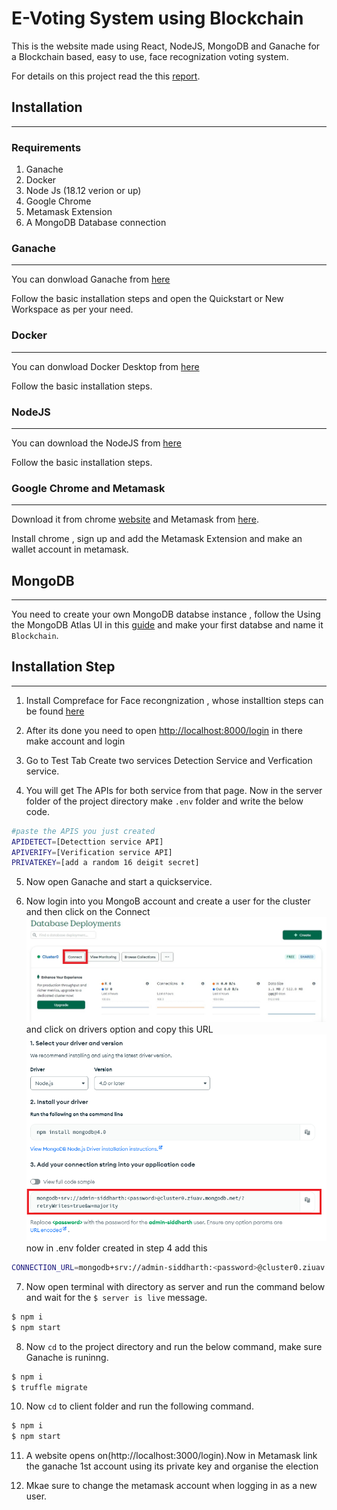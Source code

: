 # E-Voting System using Blockchain

This is the website made using React, NodeJS, MongoDB and Ganache for a Blockchain based, easy to use, face recognization voting system.

For details on this project read the this [report](https://drive.google.com/file/d/1KJCA_DDZKEn6AIj1U3rWgylZuFRNBFqj/view?usp=sharing).

## Installation
---

### Requirements

1. Ganache 
2. Docker
3. Node Js (18.12 verion or up)
4. Google Chrome
5. Metamask Extension
6. A MongoDB Database connection

### Ganache
---
You can donwload Ganache from [here](https://trufflesuite.com/ganache/)

Follow the basic installation steps and open the Quickstart or New Workspace as per your need.

### Docker
---
You can donwload Docker Desktop from [here](https://www.docker.com/products/docker-desktop/)

Follow the basic installation steps.

### NodeJS
---

You can download the NodeJS from [here](https://nodejs.org/en)

Follow the basic installation steps.

### Google Chrome and Metamask
---
Download it from chrome [website](https://www.google.com/chrome/) and Metamask from [here](https://chrome.google.com/webstore/detail/metamask/nkbihfbeogaeaoehlefnkodbefgpgknn).

Install chrome , sign up and add the Metamask Extension and make an wallet account in metamask.

## MongoDB 
---
You need to create your own MongoDB databse instance , follow the Using the MongoDB Atlas UI in this [guide](https://www.mongodb.com/basics/create-database) and make your first databse and name it `Blockchain`.


## Installation Step
---

1. Install Compreface for Face recongnization , whose installtion steps can be found [here](https://github.com/exadel-inc/CompreFace/blob/master/README.md#getting-started-with-compreface)

2. After its done you need to open [http://localhost:8000/login](http://localhost:8000/login) in there make account and login

3.  Go to Test Tab Create two services Detection Service and Verfication service.

4. You will get The APIs for both service from that page. Now in the server folder of the project directory make `.env` folder and write the below code.

```sh
#paste the APIS you just created
APIDETECT=[Detecttion service API]
APIVERIFY=[Verification service API]
PRIVATEKEY=[add a random 16 deigit secret]
```
5. Now open Ganache and start a quickservice.

6. Now login into you MongoB account and create a user for the cluster and then click on the Connect ![Alt text](/images//mongodb.jpg) and click on drivers option and copy this URL ![Alt text](/images//url.png) now in .env folder created in step 4 add this 
```sh
CONNECTION_URL=mongodb+srv://admin-siddharth:<password>@cluster0.ziuav.mongodb.net/<your database name here Blockchain>?retryWrites=true&w=majority
```
7. Now open terminal with directory as server and run the command below and wait for the `$ server is live`  message.
```sh
$ npm i
$ npm start
```

8. Now `cd` to the project directory and run the below command, make sure Ganache is runinng.

```sh
$ npm i
$ truffle migrate

```

10. Now `cd` to client folder and run the following command.

```sh
$ npm i
$ npm start
```

11. A website opens on(http://localhost:3000/login).Now in Metamask link the ganache 1st account using its private key and organise the election

12. Mkae sure to change the metamask account when logging in as a new user.

